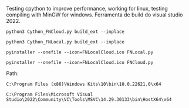Testing cpython to improve performance, working for linux, testing compiling with MinGW for windows.
Ferramenta de build do visual studio 2022.

```
python3 Cython_FNCloud.py build_ext --inplace
```
```
python3 Cython_FNLocal.py build_ext --inplace
```
```
pyinstaller --onefile --icon=FNLocalCloud.ico FNLocal.py
```
```
pyinstaller --onefile --icon=FNLocalCloud.ico FNCloud.py
```
Path: 
```
C:\Program Files (x86)\Windows Kits\10\bin\10.0.22621.0\x64
```
```
C:\Program Files\Microsoft Visual Studio\2022\Community\VC\Tools\MSVC\14.29.30133\bin\HostX64\x64
```
